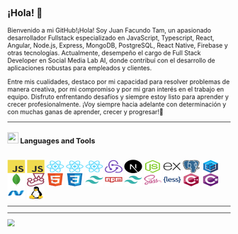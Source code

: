 ## ¡Hola! 👋

Bienvenido a mi GitHub!¡Hola! Soy Juan Facundo Tam, un apasionado desarrollador Fullstack especializado en JavaScript, Typescript, React, Angular, Node.js, Express, MongoDB, PostgreSQL, React Native, Firebase y otras tecnologías. Actualmente, desempeño el cargo de Full Stack Developer en Social Media Lab AI, donde contribuí con el desarrollo de aplicaciones robustas para empleados y clientes. 

Entre mis cualidades, destaco por mi capacidad para resolver problemas de manera creativa, por mi compromiso y por mi gran interés en el trabajo en equipo. Disfruto enfrentando desafíos y siempre estoy listo para aprender y crecer profesionalmente. ¡Voy siempre hacia adelante con determinación y con muchas ganas de aprender, crecer y progresar!🚀  



---

<h3 align="start"><img src="./src/0101.GIF" width="25px" height="25px"> Languages and Tools</h3>
<div style="display: inline_block"><br>
  <img align="center" alt="Facundo-Js" height="30" width="40" src="https://github.com/juanfacundotam/juanfacundotam/blob/main/devIcons/javascript-original.svg">
  <img align="center" alt="Facundo-Js" height="30" width="40" src="https://github.com/juanfacundotam/juanfacundotam/blob/main/devIcons/javascript-original.svg">
  <img align="center" alt="Facundo-React" height="30" width="40" src="https://github.com/juanfacundotam/juanfacundotam/blob/main/devIcons/react-original.svg">
  <img align="center" alt="Facundo-React" height="30" width="40" src="https://github.com/juanfacundotam/juanfacundotam/blob/main/devIcons/react-original.svg">
  <img align="center" alt="Facundo-React" height="30" width="40" src="https://github.com/juanfacundotam/juanfacundotam/blob/main/devIcons/react-original.svg">
  <img align="center" alt="Facundo-Redux" height="30" width="40" src="https://github.com/juanfacundotam/juanfacundotam/blob/main/devIcons/redux-original.svg">
  <img align="center" alt="Facundo-Next" height="30" width="40" src="https://github.com/juanfacundotam/juanfacundotam/blob/main/devIcons/nextjs-original.svg">
  <img align="center" alt="Facundo-Node" height="30" width="40" src="https://github.com/juanfacundotam/juanfacundotam/blob/main/devIcons/nodejs-original.svg">
  <img align="center" alt="Facundo-Express" height="30" width="40" src="https://github.com/juanfacundotam/juanfacundotam/blob/main/devIcons/express-original.svg">
  <img align="center" alt="Facundo-Postgresql" height="30" width="40" src="https://github.com/juanfacundotam/juanfacundotam/blob/main/devIcons/postgresql-original.svg">
  <img align="center" alt="Facundo-Sequelize" height="30" width="40" src="https://github.com/juanfacundotam/juanfacundotam/blob/main/devIcons/sequelize-original.svg">
    <img align="center" alt="Facundo-Postgresql" height="30" width="40" src="https://github.com/juanfacundotam/juanfacundotam/blob/main/devIcons/mongodb-original.svg">
  <img align="center" alt="Facundo-Jest" height="30" width="40" src="https://github.com/juanfacundotam/juanfacundotam/blob/main/devIcons/jest-plain.svg">

  <img align="center" alt="Facundo-HTML" height="30" width="40" src="https://github.com/juanfacundotam/juanfacundotam/blob/main/devIcons/html5-original.svg">
  <img align="center" alt="Facundo-CSS" height="30" width="40" src="https://github.com/juanfacundotam/juanfacundotam/blob/main/devIcons/css3-original.svg">
  <img align="center" alt="Facundo-CSS" height="30" width="40" src="https://github.com/juanfacundotam/juanfacundotam/blob/main/devIcons/tailwindcss-plain.svg">
  <img align="center" alt="Facundo-Npm" height="30" width="40" src="https://github.com/juanfacundotam/juanfacundotam/blob/main/devIcons/npm-original-wordmark.svg">
      <img align="center" alt="Facundo-Postgresql" height="30" width="40" src="https://github.com/juanfacundotam/juanfacundotam/blob/main/devIcons/tailwindcss-plain.svg">
  <img align="center" alt="Facundo-Sass" height="30" width="40" src="https://github.com/juanfacundotam/juanfacundotam/blob/main/devIcons/sass-original.svg">
  <img align="center" alt="Facundo-Less" height="30" width="40" src="https://github.com/juanfacundotam/juanfacundotam/blob/main/devIcons/less-plain-wordmark.svg">
  <img align="center" alt="Facundo-C++" height="30" width="40" src="https://github.com/juanfacundotam/juanfacundotam/blob/main/devIcons/cplusplus-original.svg">
  <img align="center" alt="Facundo-C#" height="30" width="40" src="https://github.com/juanfacundotam/juanfacundotam/blob/main/devIcons/csharp-original.svg">
  <img align="center" alt="Facundo-Net" height="30" width="40" src="https://github.com/juanfacundotam/juanfacundotam/blob/main/devIcons/dot-net-original.svg">
  <img align="center" alt="Facundo-Linux" height="30" width="40" src="https://github.com/juanfacundotam/juanfacundotam/blob/main/devIcons/linux-original.svg">
</div>

---


---

  <a href="https://www.linkedin.com/in/juan-facundo-tam-12b943223/" target="_blank"><img src="https://img.shields.io/badge/-LinkedIn-%230077B5?style=for-the-badge&logo=linkedin&logoColor=white" target="_blank"></a> 


